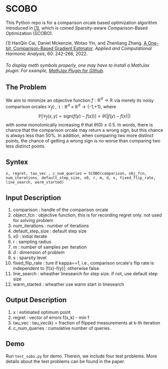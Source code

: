# SCOBO
This Python repo is for a comparison orcale based optimization algorithm introduced in <a href=https://doi.org/10.1016/j.acha.2022.03.003>[1]</a>, which is coined *S*parsity-aware *Co*mparison-*B*ased *O*ptimization (SCOBO).

[1] HanQin Cai, Daniel Mckenzie, Wotao Yin, and Zhenliang Zhang. <a href=https://doi.org/10.1016/j.acha.2022.03.003>A One-bit, Comparison-Based Gradient Estimator</a>. *Applied and Computational Harmonic Analysis*, 60: 242-266, 2022.

###### To display math symbols properly, one may have to install a MathJax plugin. For example, [MathJax Plugin for Github](https://chrome.google.com/webstore/detail/mathjax-plugin-for-github/ioemnmodlmafdkllaclgeombjnmnbima?hl=en).

## The Problem
We aim to minimize an objective function $f:\mathbb{R}^d \rightarrow \mathbb{R}$ via merely its noisy comparison orcales $\mathcal{C}_f(\cdot,\cdot):\mathbb{R}^d \times \mathbb{R}^d \rightarrow \{$-1,+1$\}$, where 
$$\mathbb{P}[\mathcal{C}_f(x,y)=\mathrm{sign}(f(y)-f(x))]=\theta(|f(y)-f(x)|)$$
with some monotonically increasing $\theta$ that $\theta(0)\geq 0.5$. In words, there is chance that the comparison orcale may return a wrong sign, but this chance is always less than $50$%. In addition, when comparing two more distinct points, the chance of getting a wrong sign is no worse than comparing two less distinct points.


## Syntex
```
x, regret, tau_vec , c_num_queries = SCOBO(comparison, obj_fcn, num_iterations, default_step_size, x0, r, m, d, s, fixed_flip_rate, line_search, warm_started)
```

## Input Description
1. comparison : handle of the comparison orcale
1. object_fcn : objective function, this is for recording regret only. not used for solving problem
1. num_iterations : number of iterations
1. default_step_size : default step size
1. x0 : initial iterate
1. r : sampling radius
1. m : number of samples per iteration
1. d : dimension of problem
1. s : sparsity level
1. fixed_flip_rate : ture if kappa==1, i.e., comparison orcale's flip rate is independent to |f(x)-f(y)|; otherwise false
1. line_search : wheather linesearch for step size. if not, use default step size
1. warm_started : wheather use warm start in linesearch
     
## Output Description
1. x : estimated optimum point 
1. regret : vector of errors f(x_k) - min f
1. tau_vec : tau_vec(k) = fraction of flipped measurements at k-th iteration
1. c_num_queries : cumulative number of queries.

## Demo
Run `test_sobo.py` for demo. Therein, we include four test problems. More details about the test problems can be found in the paper. 

